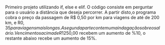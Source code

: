 Primeiro projeto utilizando if, else e elif.
O código consiste em perguntar para o usuário a distância que deseja percorrer. A partir disto,o programa cobra o preço da passagem de R$ 0,50 por km para viagens de até de 200 km, e R$0,35 para viagens mais longas.
A segunda parte contem uma indagação sobre o salário. Vencimentos acima de R$1250,00 recebem um aumento de %10, o restante abaixo recebe um aumento de 15%.
